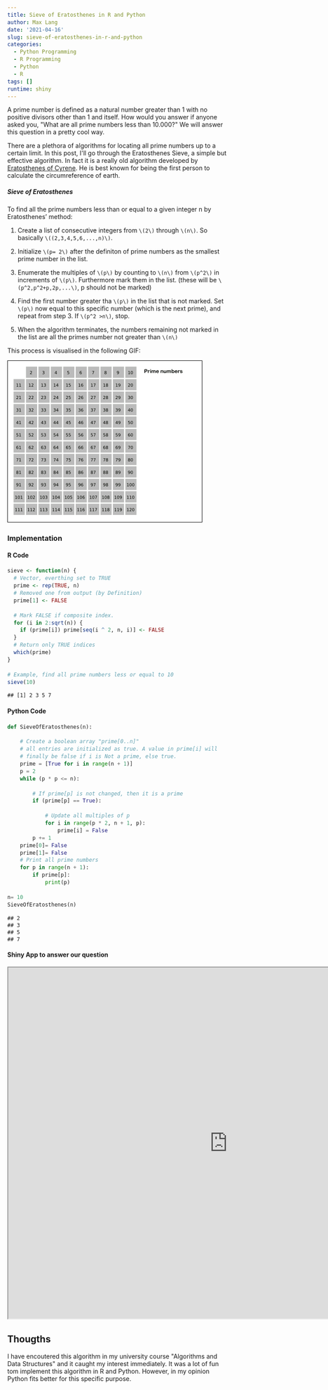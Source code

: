 ```yaml
---
title: Sieve of Eratosthenes in R and Python
author: Max Lang
date: '2021-04-16'
slug: sieve-of-eratosthenes-in-r-and-python
categories:
  - Python Programming
  - R Programming
  - Python
  - R
tags: []
runtime: shiny
---
```

A prime number is defined as a natural number greater than 1 with no positive divisors other than 1 and itself. How would you answer if anyone asked you, "What are all prime numbers less than 10.000?" We will answer this question in a pretty cool way.

There are a plethora of algorithms for locating all prime numbers up to a certain limit. In this post, I'll go through the Eratosthenes Sieve, a simple but effective algorithm. In fact it is a really old algorithm developed by [Eratosthenes of Cyrene](https://en.wikipedia.org/wiki/Eratosthenes). He is best known for being the first person to calculate the circumreference of earth.

##### Sieve of Eratosthenes

To find all the prime numbers less than or equal to a given integer n by Eratosthenes’ method:

1. Create a list of consecutive integers from `\(2\)` through `\(n\)`. So basically `\((2,3,4,5,6,...,n)\)`.

2. Initialize `\(p= 2\)` after the definiton of prime numbers as the smallest prime number in the list.

3. Enumerate the multiples of `\(p\)` by counting to `\(n\)` from `\(p^2\)` in increments of `\(p\)`. Furthermore mark them in the list. (these will be `\(p^2,p^2+p,2p,...\)`, p should not be marked)

4. Find the first number greater tha `\(p\)` in the list that is not marked. Set `\(p\)` now equal to this specific number (which is the next prime), and repeat from step 3. If `\(p^2 >n\)`, stop.

5. When the algorithm terminates, the numbers remaining not marked in the list are all the primes number not greater than `\(n\)`

This process is visualised in the following GIF:

<img src="images/Sieve_of_Eratosthenes_animation.gif" alt="" width="445 " height=" 369"/>

### Implementation
#### R Code

```r
sieve <- function(n) {
  # Vector, everthing set to TRUE
  prime <- rep(TRUE, n)  
  # Removed one from output (by Definition)
  prime[1] <- FALSE  
  
  # Mark FALSE if composite index.
  for (i in 2:sqrt(n)) {
    if (prime[i]) prime[seq(i ^ 2, n, i)] <- FALSE
  }
  # Return only TRUE indices 
  which(prime)  
}

# Example, find all prime numbers less or equal to 10
sieve(10)
```

```
## [1] 2 3 5 7
```

#### Python Code


```python
def SieveOfEratosthenes(n):
	
	# Create a boolean array "prime[0..n]"
	# all entries are initialized as true. A value in prime[i] will
	# finally be false if i is Not a prime, else true.
	prime = [True for i in range(n + 1)]
	p = 2
	while (p * p <= n):
		
		# If prime[p] is not changed, then it is a prime
		if (prime[p] == True):
			
			# Update all multiples of p
			for i in range(p * 2, n + 1, p):
				prime[i] = False
		p += 1
	prime[0]= False
	prime[1]= False
	# Print all prime numbers
	for p in range(n + 1):
		if prime[p]:
			print(p) 

n= 10
SieveOfEratosthenes(n)
```

```
## 2
## 3
## 5
## 7
```

#### Shiny App to answer our question

<iframe src="https://maxmlang.shinyapps.io/Sieve_of_Eratosthenes/?_ga=2.157440895.475194077.1618602966-500094955.1618602966" width=1000 height=800"></iframe>

## Thougths 
I have encoutered this algorithm in my university course "Algorithms and Data Structures" and it caught my interest immediately. It was a lot of fun tom implement this algorithm in R and Python. However, in my opinion Python fits better for this specific purpose.
